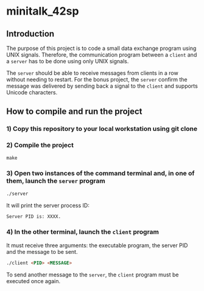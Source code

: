 # minitalk_42sp

## Introduction

The purpose of this project is to code a small data exchange program using UNIX signals. Therefore, the communication program between a `client` and a `server` has to be done using only UNIX signals.

The `server` should be able to receive messages from clients in a row without needing to restart. For the bonus project, the `server` confirm the message was delivered by sending back a signal to the `client` and supports Unicode characters.

## How to compile and run the project

### 1) Copy this repository to your local workstation using git clone

### 2) Compile the project

```html
make
```

### 3) Open two instances of the command terminal and, in one of them, launch the `server` program

```html
./server
```

It will print the server process ID:

```html
Server PID is: XXXX.
```
### 4) In the other terminal, launch the `client` program

It must receive three arguments: the executable program, the server PID and the message to be sent.

```html
./client <PID> <MESSAGE>
```
To send another message to the `server`, the `client` program must be executed once again.
